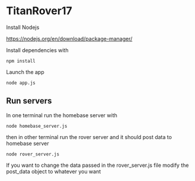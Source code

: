 # TitanRover17


Install Nodejs 

https://nodejs.org/en/download/package-manager/

Install dependencies with

```npm install``` 

Launch the app 

```node app.js ```

## Run servers

In one terminal run the homebase server with

```node homebase_server.js```

then in other terminal run the rover server and it should post data to homebase server

```node rover_server.js```

If you want to change the data passed in the rover_server.js file modify the post_data object to whatever you want
